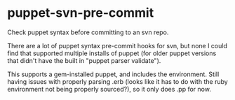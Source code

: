 puppet-svn-pre-commit
=====================

Check puppet syntax before committing to an svn repo.

There are a lot of puppet syntax pre-commit hooks for svn, but none I could find that supported multiple installs of puppet (for older puppet versions that didn't have the built in "puppet parser validate").

This supports a gem-installed puppet, and includes the environment. Still having issues with properly parsing .erb (looks like it has to do with the ruby environment not being properly sourced?), so it only does .pp for now.

